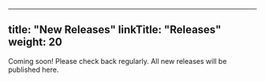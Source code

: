 
---
title: "New Releases"
linkTitle: "Releases"
weight: 20
---

Coming soon! Please check back regularly. All new releases will be published here.

